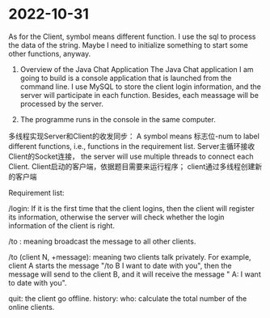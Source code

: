 # 2022-10-31

As for the Client,
symbol means different function.
I use the sql to process the data of the string.
Maybe I need to initialize something to start some other functions, anyway.

1. Overview of the Java Chat Application
The Java Chat application I am going to build is a console application that is launched from the command line. I use MySQL to store the client login information, and the server will participate in each function. Besides, each meassage will be processed by the server. 

2. The programme runs in the console in the same computer.

多线程实现Server和Client的收发同步：
A symbol means 标志位-num to label different functions, i.e., functions in the requirement list.
Server主循环接收Client的Socket连接， the server will use multiple threads to connect each Client.
Client启动的客户端，依据题目需要来运行程序；
client通过多线程创建新的客户端

Requirement list: 

/login: If it is the first time that the client logins, then the client will register its information, otherwise the server will check whether the login information of the client is right.

/to : meaning broadcast the message to all other clients.

/to (client N, +message): meaning two clients talk privately. For example, client A starts the message "/to B I want to date with you", then the message will send to the client B, and it will receive the message " A: I want to date with you".

quit: the client go offline.
history:
who: calculate the total number of the online clients.










